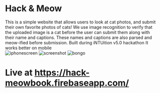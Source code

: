 # Hack & Meow
> 

This is a simple website that allows users to look at cat photos, and submit their own favorite photos of cats! We use image recognition to verify that the uploaded image is a cat before the user can submit them along with their name and captions. These names and captions are also parsed and meow-ified before submission. Built during iNTUition v5.0 hackathon
It works better on mobile <br>
![iphonescreen](https://image.ibb.co/nKaar9/photo-2018-10-14-08-32-34.jpg)
![screenshot](https://image.ibb.co/dHvar9/photo-2018-10-14-08-32-45.jpg)
![bongo](https://thumbs.gfycat.com/FamousMiserableFreshwatereel-size_restricted.gif)

# Live at https://hack-meowbook.firebaseapp.com/
